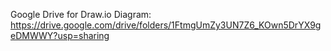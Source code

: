 Google Drive for Draw.io Diagram: https://drive.google.com/drive/folders/1FtmgUmZy3UN7Z6_KOwn5DrYX9geDMWWY?usp=sharing
